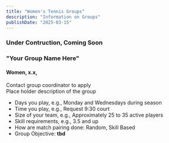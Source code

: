 ```yaml
---
title: "Women's Tennis Groups"
description: "Information on Groups"
publishDate: "2025-03-15"
---
```


### Under Contruction, Coming Soon

### "Your Group Name Here"

#### **Women, x.x,**

Contact group coordinator to apply\
Place holder description of the group
* Days you play, e.g., Monday and Wednesdays during season
* Time you play, e.g., Request 9:30 court
* Size of your team, e.g., Approximately  25 to 35 active players
* Skill requirements, e.g., 3.5 and up
* How are match pairing done: Random, Skill Based
* Group Objective: **tbd**

